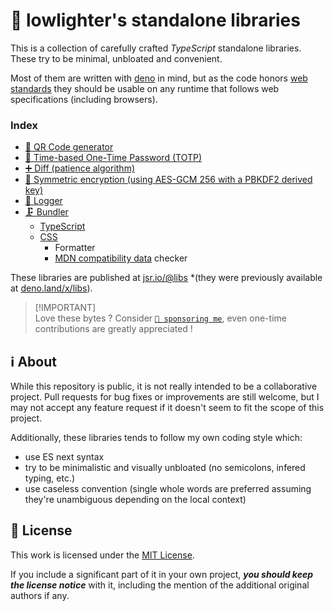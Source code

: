 # 🍱 lowlighter's standalone libraries

This is a collection of carefully crafted _TypeScript_ standalone libraries. These try to be minimal, unbloated and convenient.

Most of them are written with [deno](https://deno.com) in mind, but as the code honors [web standards](https://developer.mozilla.org/en-US/docs/Learn/Getting_started_with_the_web/The_web_and_web_standards) they should be usable on any runtime that follows web specifications
(including browsers).

### Index

- [🔳 QR Code generator](/qrcode)
- [🔑 Time-based One-Time Password (TOTP)](/crypto)
- [➕ Diff (patience algorithm)](/diff)
- [🔐 Symmetric encryption (using AES-GCM 256 with a PBKDF2 derived key)](/crypto)
- [📰 Logger](/logger)
- [🗜️ Bundler](/bundle)
  - [TypeScript](/bundle/ts)
  - [CSS](/bundle/css)
    - Formatter
    - [MDN compatibility data](https://github.com/mdn/browser-compat-data) checker

These libraries are published at [jsr.io/@libs](https://jsr.io/@libs) *(they were previously available at [deno.land/x/libs](https://deno.land/x/libs)).

> [!IMPORTANT]\
> Love these bytes ? Consider [`💝 sponsoring me`](https://github.com/sponsors/lowlighter), even one-time contributions are greatly appreciated !

## ℹ️ About

While this repository is public, it is not really intended to be a collaborative project. Pull requests for bug fixes or improvements are still welcome, but I may not accept any feature request if it doesn't seem to fit the scope of this project.

Additionally, these libraries tends to follow my own coding style which:

- use ES next syntax
- try to be minimalistic and visually unbloated (no semicolons, infered typing, etc.)
- use caseless convention (single whole words are preferred assuming they're unambiguous depending on the local context)

## 📜 License

This work is licensed under the [MIT License](./LICENSE).

If you include a significant part of it in your own project, _**you should keep the license notice**_ with it, including the mention of the additional original authors if any.
